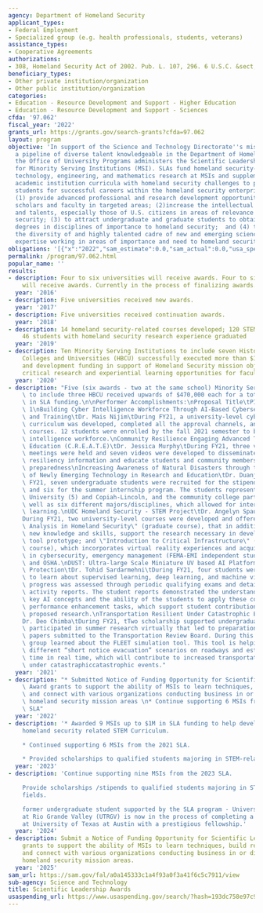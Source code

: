 ```yaml
---
agency: Department of Homeland Security
applicant_types:
- Federal Employment
- Specialized group (e.g. health professionals, students, veterans)
assistance_types:
- Cooperative Agreements
authorizations:
- 308, Homeland Security Act of 2002. Pub. L. 107, 296. 6 U.S.C. &sect; 188(b); 182(10).
beneficiary_types:
- Other private institution/organization
- Other public institution/organization
categories:
- Education - Resource Development and Support - Higher Education
- Education - Resource Development and Support - Sciences
cfda: '97.062'
fiscal_year: '2022'
grants_url: https://grants.gov/search-grants?cfda=97.062
layout: program
objective: 'In support of the Science and Technology Directorate''s mission to build
  a pipeline of diverse talent knowledgeable in the Department of Homeland Security,
  the Office of University Programs administers the Scientific Leadership Awards (SLA)
  for Minority Serving Institutions (MSI). SLAs fund homeland security-related science,
  technology, engineering, and mathematics research at MSIs and supplement existing
  academic institution curricula with homeland security challenges to prepare MSI
  students for successful careers within the homeland security enterprise. OBJECTIVES:
  (1) provide advanced professional and research development opportunities for fellows,
  scholars and faculty in targeted areas; (2)increase the intellectual capacity, skills
  and talents, especially those of U.S. citizens in areas of relevance to homeland
  security; (3) to attract undergraduate and graduate students to obtain advanced
  degrees in disciplines of importance to homeland security;  and (4) to increase
  the diversity of and highly talented cadre of new and emerging science and technology
  expertise working in areas of importance and need to homeland security.'
obligations: '[{"x":"2022","sam_estimate":0.0,"sam_actual":0.0,"usa_spending_actual":-14794.32},{"x":"2023","sam_estimate":8968459.0,"sam_actual":8968459.0,"usa_spending_actual":-81172.12},{"x":"2024","sam_estimate":0.0,"sam_actual":0.0,"usa_spending_actual":-84507.06}]'
permalink: /program/97.062.html
popular_name: ''
results:
- description: Four to six universities will receive awards. Four to six universities
    will receive awards. Currently in the process of finalizing awards.
  year: '2016'
- description: Five universities received new awards.
  year: '2017'
- description: Five universities received continuation awards.
  year: '2018'
- description: 14 homeland security-related courses developed; 120 STEM students supported;
    46 students with homeland security research experience graduated
  year: '2019'
- description: Ten Minority Serving Institutions to include seven Historically Black
    Colleges and Universities (HBCU) successfully executed more than $1.7M in research
    and development funding in support of Homeland Security mission objectives providing
    critical research and experiential learning opportunities for faculty and students.
  year: '2020'
- description: "Five (six awards - two at the same school) Minority Serving Institutions\
    \ to include three HBCU received upwards of $470,000 each for a total of $2,810,178\
    \ in SLA funding.\n\nPerformer Accomplishments:\nProposal Title\tPI\tAccomplishment\
    \ 1\nBuilding Cyber Intelligence Workforce Through AI-Based Cybersecurity Education\
    \ and Training\tDr. Mais Nijim\tDuring FY21, a university-level cybersecurity\
    \ curriculum was developed, completed all the approval channels, and started offering\
    \ courses. 12 students were enrolled by the fall 2021 semester to bolster cyber\
    \ intelligence workforce.\nCommunity Resilience Engaging Advanced Training and\
    \ Education (C.R.E.A.T.E)\tDr. Jessica Murphy\tDuring FY21, three virtual townhall\
    \ meetings were held and seven videos were developed to disseminate community\
    \ resiliency information and educate students and community members on disaster\
    \ preparedness\nIncreasing Awareness of Natural Disasters through the Implementation\
    \ of Newly Emerging Technology in Research and Education\tDr. Duanjun Lu\tDuring\
    \ FY21, seven undergraduate students were recruited for the stipend/tuition scholarship\
    \ and six for the summer internship program. The students represent Jackson State\
    \ University (5) and Copiah-Lincoln, and the community college partner (2), as\
    \ well as six different majors/disciplines, which allowed for interdisciplinary\
    \ learning.\nUDC Homeland Security - STEM Project\tDr. Angelyn Spaulding Flowers\t\
    During FY21, two university-level courses were developed and offered, \"Predictive\
    \ Analysis in Homeland Security\" (graduate course), that in addition to teaching\
    \ new knowledge and skills, support the research necessary in developing a simulation\
    \ tool prototype; and \"Introduction to Critical Infrastructure\" (undergraduate\
    \ course), which incorporates virtual reality experiences and acquisition of certifications\
    \ in cybersecurity, emergency management (FEMA-EMI independent study courses),\
    \ and OSHA.\nDUST: Ultra-large Scale Miniature UV based AI Platform for Border\
    \ Protection\tDr. Tohid Sardarmehni\tDuring FY21, four students were recruited\
    \ to learn about supervised learning, deep learning, and machine vision. Student\
    \ progress was assessed through periodic qualifying exams and detailed student\
    \ activity reports. The student reports demonstrated the understanding of the\
    \ key AI concepts and the ability of the students to apply these concepts in UAV\
    \ performance enhancement tasks, which support student contribution to the overall\
    \ proposed research.\nTransportation Resilient Under Catastrophic Events (TRUCE)\t\
    Dr. Deo Chimba\tDuring FY21, tTwo scholarship supported undergraduate students\
    \ participated in summer research virtually that led to preparation of five technical\
    \ papers submitted to the Transportation Review Board. During this time the research\
    \ group learned about the FLEET simulation tool. This tool is helping them create\
    \ different “short notice evacuation” scenarios on roadways and estimate response\
    \ time in real time, which will contribute to increased transportation resiliency\
    \ under catastraphiccatastrophic events."
  year: '2021'
- description: "* Submitted Notice of Funding Opportunity for Scientific Leadership\
    \ Award grants to support the ability of MSIs to learn techniques, build capacity,\
    \ and connect with various organizations conducting business in or directly supporting\
    \ homeland security mission areas \n* Continue supporting 6 MSIs from the 2021\
    \ SLA"
  year: '2022'
- description: '* Awarded 9 MSIs up to $1M in SLA funding to help develop and strengthen
    homeland security related STEM Curriculum.

    * Continued supporting 6 MSIs from the 2021 SLA.

    * Provided scholarships to qualified students majoring in STEM-related fields.'
  year: '2023'
- description: 'Continue supporting nine MSIs from the 2023 SLA.

    Provide scholarships /stipends to qualified students majoring in STEM-related
    fields.

    former undergraduate student supported by the SLA program - University of Texas
    at Rio Grande Valley (UTRGV) is now in the process of completing a graduate program
    at University of Texas at Austin with a prestigious fellowship.'
  year: '2024'
- description: Submit a Notice of Funding Opportunity for Scientific Leadership Award
    grants to support the ability of MSIs to learn techniques, build research capacity,
    and connect with various organizations conducting business in or directly supporting
    homeland security mission areas.
  year: '2025'
sam_url: https://sam.gov/fal/a0a145333c1a4f93a0f3a41f6c5c7911/view
sub-agency: Science and Technology
title: Scientific Leadership Awards
usaspending_url: https://www.usaspending.gov/search/?hash=193dc758e97c9144528b67d29c54509f
---
```

